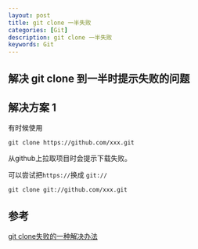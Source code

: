 ```yaml
---
layout: post
title: git clone 一半失败
categories: [Git]
description: git clone 一半失败
keywords: Git
---
```


解决 git clone 到一半时提示失败的问题
---

## 解决方案 1
有时候使用

```
git clone https://github.com/xxx.git
```
从github上拉取项目时会提示下载失败。

可以尝试把`https://`换成 `git://`

```
git clone git://github.com/xxx.git
```

## 参考
[git clone失败的一种解决办法](https://blog.csdn.net/gufeiyunshi/article/details/51492078)
